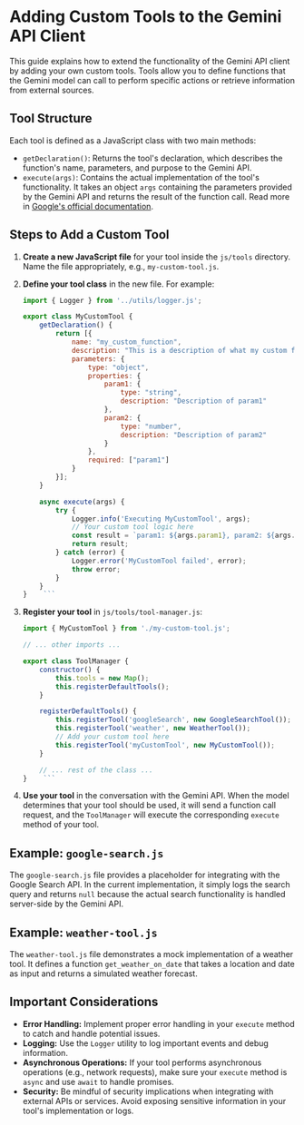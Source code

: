 # Adding Custom Tools to the Gemini API Client

This guide explains how to extend the functionality of the Gemini API client by adding your own custom tools. Tools allow you to define functions that the Gemini model can call to perform specific actions or retrieve information from external sources.

## Tool Structure

Each tool is defined as a JavaScript class with two main methods:

*   `getDeclaration()`: Returns the tool's declaration, which describes the function's name, parameters, and purpose to the Gemini API.
*   `execute(args)`: Contains the actual implementation of the tool's functionality. It takes an object `args` containing the parameters provided by the Gemini API and returns the result of the function call. Read more in [Google's official documentation](https://ai.google.dev/gemini-api/docs/function-calling).

## Steps to Add a Custom Tool

1. **Create a new JavaScript file** for your tool inside the `js/tools` directory. Name the file appropriately, e.g., `my-custom-tool.js`.

2. **Define your tool class** in the new file. For example:
    ```javascript
    import { Logger } from '../utils/logger.js';

    export class MyCustomTool {
        getDeclaration() {
            return [{
                name: "my_custom_function",
                description: "This is a description of what my custom function does.",
                parameters: {
                    type: "object",
                    properties: {
                        param1: {
                            type: "string",
                            description: "Description of param1"
                        },
                        param2: {
                            type: "number",
                            description: "Description of param2"
                        }
                    },
                    required: ["param1"]
                }
            }];
        }

        async execute(args) {
            try {
                Logger.info('Executing MyCustomTool', args);
                // Your custom tool logic here
                const result = `param1: ${args.param1}, param2: ${args.param2}`;
                return result;
            } catch (error) {
                Logger.error('MyCustomTool failed', error);
                throw error;
            }
        }
    }    ```

3. **Register your tool** in `js/tools/tool-manager.js`:
    ```javascript
    import { MyCustomTool } from './my-custom-tool.js';

    // ... other imports ...

    export class ToolManager {
        constructor() {
            this.tools = new Map();
            this.registerDefaultTools();
        }

        registerDefaultTools() {
            this.registerTool('googleSearch', new GoogleSearchTool());
            this.registerTool('weather', new WeatherTool());
            // Add your custom tool here
            this.registerTool('myCustomTool', new MyCustomTool());
        }

        // ... rest of the class ...
    }    ```

4. **Use your tool** in the conversation with the Gemini API. When the model determines that your tool should be used, it will send a function call request, and the `ToolManager` will execute the corresponding `execute` method of your tool.

## Example: `google-search.js`

The `google-search.js` file provides a placeholder for integrating with the Google Search API. In the current implementation, it simply logs the search query and returns `null` because the actual search functionality is handled server-side by the Gemini API.

## Example: `weather-tool.js`

The `weather-tool.js` file demonstrates a mock implementation of a weather tool. It defines a function `get_weather_on_date` that takes a location and date as input and returns a simulated weather forecast.

## Important Considerations

*   **Error Handling:** Implement proper error handling in your `execute` method to catch and handle potential issues.
*   **Logging:** Use the `Logger` utility to log important events and debug information.
*   **Asynchronous Operations:** If your tool performs asynchronous operations (e.g., network requests), make sure your `execute` method is `async` and use `await` to handle promises.
*   **Security:** Be mindful of security implications when integrating with external APIs or services. Avoid exposing sensitive information in your tool's implementation or logs.